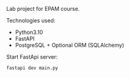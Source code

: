 Lab project for EPAM course.

Technologies used:
- Python3.10
- FastAPI
- PostgreSQL + Optional ORM (SQLAlchemy)


Start FastApi server:
```
fastapi dev main.py
```
